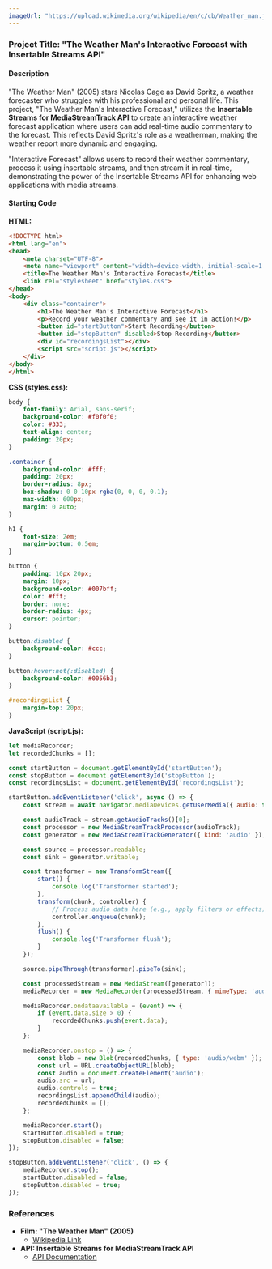 ```yaml
---
imageUrl: "https://upload.wikimedia.org/wikipedia/en/c/cb/Weather_man.jpg"
---
```

### Project Title: "The Weather Man's Interactive Forecast with Insertable Streams API"

#### Description
"The Weather Man" (2005) stars Nicolas Cage as David Spritz, a weather forecaster who struggles with his professional and personal life. This project, "The Weather Man's Interactive Forecast," utilizes the **Insertable Streams for MediaStreamTrack API** to create an interactive weather forecast application where users can add real-time audio commentary to the forecast. This reflects David Spritz's role as a weatherman, making the weather report more dynamic and engaging.

"Interactive Forecast" allows users to record their weather commentary, process it using insertable streams, and then stream it in real-time, demonstrating the power of the Insertable Streams API for enhancing web applications with media streams.

#### Starting Code

**HTML:**
```html
<!DOCTYPE html>
<html lang="en">
<head>
    <meta charset="UTF-8">
    <meta name="viewport" content="width=device-width, initial-scale=1.0">
    <title>The Weather Man's Interactive Forecast</title>
    <link rel="stylesheet" href="styles.css">
</head>
<body>
    <div class="container">
        <h1>The Weather Man's Interactive Forecast</h1>
        <p>Record your weather commentary and see it in action!</p>
        <button id="startButton">Start Recording</button>
        <button id="stopButton" disabled>Stop Recording</button>
        <div id="recordingsList"></div>
        <script src="script.js"></script>
    </div>
</body>
</html>
```

**CSS (styles.css):**
```css
body {
    font-family: Arial, sans-serif;
    background-color: #f0f0f0;
    color: #333;
    text-align: center;
    padding: 20px;
}

.container {
    background-color: #fff;
    padding: 20px;
    border-radius: 8px;
    box-shadow: 0 0 10px rgba(0, 0, 0, 0.1);
    max-width: 600px;
    margin: 0 auto;
}

h1 {
    font-size: 2em;
    margin-bottom: 0.5em;
}

button {
    padding: 10px 20px;
    margin: 10px;
    background-color: #007bff;
    color: #fff;
    border: none;
    border-radius: 4px;
    cursor: pointer;
}

button:disabled {
    background-color: #ccc;
}

button:hover:not(:disabled) {
    background-color: #0056b3;
}

#recordingsList {
    margin-top: 20px;
}
```

**JavaScript (script.js):**
```javascript
let mediaRecorder;
let recordedChunks = [];

const startButton = document.getElementById('startButton');
const stopButton = document.getElementById('stopButton');
const recordingsList = document.getElementById('recordingsList');

startButton.addEventListener('click', async () => {
    const stream = await navigator.mediaDevices.getUserMedia({ audio: true });

    const audioTrack = stream.getAudioTracks()[0];
    const processor = new MediaStreamTrackProcessor(audioTrack);
    const generator = new MediaStreamTrackGenerator({ kind: 'audio' });

    const source = processor.readable;
    const sink = generator.writable;

    const transformer = new TransformStream({
        start() {
            console.log('Transformer started');
        },
        transform(chunk, controller) {
            // Process audio data here (e.g., apply filters or effects)
            controller.enqueue(chunk);
        },
        flush() {
            console.log('Transformer flush');
        }
    });

    source.pipeThrough(transformer).pipeTo(sink);

    const processedStream = new MediaStream([generator]);
    mediaRecorder = new MediaRecorder(processedStream, { mimeType: 'audio/webm' });

    mediaRecorder.ondataavailable = (event) => {
        if (event.data.size > 0) {
            recordedChunks.push(event.data);
        }
    };

    mediaRecorder.onstop = () => {
        const blob = new Blob(recordedChunks, { type: 'audio/webm' });
        const url = URL.createObjectURL(blob);
        const audio = document.createElement('audio');
        audio.src = url;
        audio.controls = true;
        recordingsList.appendChild(audio);
        recordedChunks = [];
    };

    mediaRecorder.start();
    startButton.disabled = true;
    stopButton.disabled = false;
});

stopButton.addEventListener('click', () => {
    mediaRecorder.stop();
    startButton.disabled = false;
    stopButton.disabled = true;
});
```

### References
- **Film: "The Weather Man" (2005)**
  - [Wikipedia Link](https://en.wikipedia.org/wiki/The_Weather_Man)
- **API: Insertable Streams for MediaStreamTrack API**
  - [API Documentation](https://developer.mozilla.org/en-US/docs/Web/API/Insertable_Streams_for_MediaStreamTrack_API)